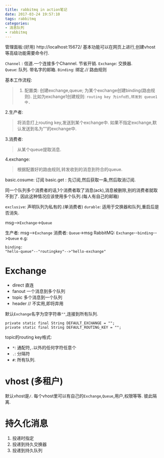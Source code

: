 ```yaml
---
title: rabbitmq in action笔记
date: 2017-03-24 19:57:10
tags: rabbitmq
categories:
- 消息队列
- rabbitmq
---
```


管理面板:(好用)
http://localhost:15672/
基本功能可以在网页上进行,创建vhost等高级功能需要命令行.


`Channel` : 信道.一个连接多个Channel. 节省开销.
`Exchange`: 交换器.  
`Queue`: 队列. 带名字的邮箱. 
`Binding`: 绑定.// 路由规则

基本工作流程:
> 1. 配置类:
创建exchange,queue;
为某个exchange创建binding(路由规则).
比如为exchange1创建规则:
`routing key 为info的,转发到 queue1中.`

2.生产者: 
> 将消息打上routing key,发送到某个exchange中.
如果不指定exchange,默认发送到名为""的exchange中.

3.消费者:
> 从某个queue提取消息.

4.exchange:
> 根据配置好的路由规则,转发收到的消息到符合的queue.




basic.cosume: 订阅
basic.get : 先订阅,然后获取一条,然后取消订阅.

同一个队列多个消费者的话,1个消费者取了消息(ack),消息被删除,别的消费者就取不到了. 因此这种情况应该使用多个队列.(每人有自己的邮箱)

`exclusive`: 声明队列为私有的.(单消费者)
`durable`: 适用于交换器和队列,重启后是否消失.

msg-->`Exchange`->`Queue`

生产者:
msg-->`Exchange`
消费者:
`Queue`->msg
RabbitMQ:
`Exchange`--`binding`-->`Queue`
e.g:
```
binding:
"hello-queue"--"routingkey"-->"hello-exchange"
```


# Exchange
- direct 直连
- fanout 一个消息到多个队列
- topic  多个消息到一个队列 
- header // 不实用,即将弃用

默认`Exchange`名字为空字符串`""`,连接到所有队列.
```
private static final String DEFAULT_EXCHANGE = "";
private static final String DEFAULT_ROUTING_KEY = "";
```


topic的routing key格式:
- `*`: 通配符,`.`以外的任何字符任意个
- `.`: 分隔符
- `#`: 所有队列. 

# vhost (多租户)
默认vhost是`/`. 
每个vhost里可以有自己的`Exchange`,`Queue`,用户,权限等等. 
彼此隔离.

# 持久化消息
1. 投递时指定
2. 投递到持久交换器
3. 投递到持久队列
